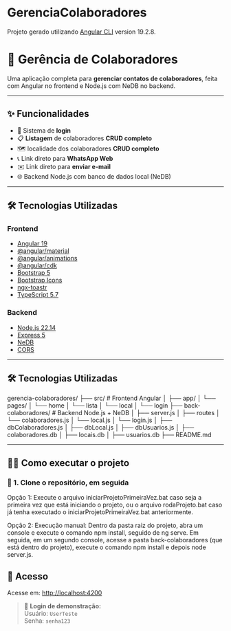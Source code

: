 # GerenciaColaboradores

Projeto gerado utilizando [Angular CLI](https://github.com/angular/angular-cli) version 19.2.8.

# 📇 Gerência de Colaboradores

Uma aplicação completa para **gerenciar contatos de colaboradores**, feita com Angular no frontend e Node.js com NeDB no backend.

---

## ✨ Funcionalidades

- 🔐 Sistema de **login**
- 📋 **Listagem** de colaboradores **CRUD completo**
- 🗺️ localidade dos colaboradores **CRUD completo**
- 📞 Link direto para **WhatsApp Web**
- ✉️ Link direto para **enviar e-mail**
- 🌐 Backend Node.js com banco de dados local (NeDB)

---

## 🛠️ Tecnologias Utilizadas

### Frontend
- [Angular 19](https://angular.io/)
- [@angular/material](https://material.angular.io/)
- [@angular/animations](https://angular.io/guide/animations)
- [@angular/cdk](https://material.angular.io/cdk)
- [Bootstrap 5](https://getbootstrap.com/)
- [Bootstrap Icons](https://icons.getbootstrap.com/)
- [ngx-toastr](https://www.npmjs.com/package/ngx-toastr)
- [TypeScript 5.7](https://www.typescriptlang.org/)

### Backend
- [Node.js 22.14](https://nodejs.org/)
- [Express 5](https://expressjs.com/)
- [NeDB](https://github.com/louischatriot/nedb)
- [CORS](https://www.npmjs.com/package/cors)

---

## 🛠️ Tecnologias Utilizadas
gerencia-colaboradores/
├── src/                     # Frontend Angular
│   ├── app/
│       └──  pages/
│            └── home
│            └── lista
│            └── local
│            └── login
├── back-colaboradores/     # Backend Node.js + NeDB
│   ├── server.js
│   ├── routes
│       └── colaboradores.js
│       └── local.js
│       └── login.js
│   ├── dbColaboradores.js
│   ├── dbLocal.js
│   ├── dbUsuarios.js
│   ├── colaboradores.db
│   ├── locais.db
│   ├── usuarios.db
├── README.md

---

## 🧑‍💻 Como executar o projeto

### 🔧 1. Clone o repositório, em seguida

Opção 1: Execute o arquivo iniciarProjetoPrimeiraVez.bat caso seja a primeira vez que está iniciando o projeto, ou o arquivo rodaProjeto.bat caso já tenha executado o iniciarProjetoPrimeiraVez.bat anteriormente.

Opção 2: Execução manual: Dentro da pasta raiz do projeto, abra um console e execute o comando npm install, seguido de ng serve. Em seguida, em um segundo console, acesse a pasta back-colaboradores (que está dentro do projeto), execute o comando npm install e depois node server.js.

## 🚀 Acesso

Acesse em: [http://localhost:4200](http://localhost:4200)

> 🔐 **Login de demonstração:**  
> Usuário: `UserTeste`  
> Senha: `senha123`
